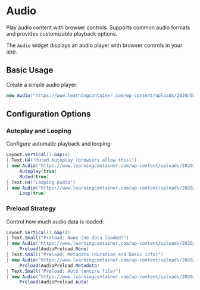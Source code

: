 # Audio

<Ingress>
Play audio content with browser controls. Supports common audio formats and provides customizable playback options.
</Ingress>

The `Audio` widget displays an audio player with browser controls in your app.

## Basic Usage

Create a simple audio player:

```csharp demo-below
new Audio("https://www.learningcontainer.com/wp-content/uploads/2020/02/Kalimba.mp3")
```

## Configuration Options

### Autoplay and Looping

Configure automatic playback and looping:

```csharp demo-tabs
Layout.Vertical().Gap(4)
| Text.H4("Muted Autoplay (browsers allow this)")
| new Audio("https://www.learningcontainer.com/wp-content/uploads/2020/02/Kalimba.mp3")
    .Autoplay(true)
    .Muted(true)
| Text.H4("Looping Audio")
| new Audio("https://www.learningcontainer.com/wp-content/uploads/2020/02/Kalimba.mp3")
    .Loop(true)
```

### Preload Strategy

Control how much audio data is loaded:

```csharp demo-tabs
Layout.Vertical().Gap(4)
| Text.Small("Preload: None (no data loaded)")
| new Audio("https://www.learningcontainer.com/wp-content/uploads/2020/02/Kalimba.mp3")
    .Preload(AudioPreload.None)
| Text.Small("Preload: Metadata (duration and basic info)")
| new Audio("https://www.learningcontainer.com/wp-content/uploads/2020/02/Kalimba.mp3")
    .Preload(AudioPreload.Metadata)
| Text.Small("Preload: Auto (entire file)")
| new Audio("https://www.learningcontainer.com/wp-content/uploads/2020/02/Kalimba.mp3")
    .Preload(AudioPreload.Auto)
```

<WidgetDocs Type="Ivy.Audio" ExtensionTypes="Ivy.AudioExtensions" SourceUrl="https://github.com/Ivy-Interactive/Ivy-Framework/blob/main/Ivy/Widgets/Primitives/Audio.cs"/>
